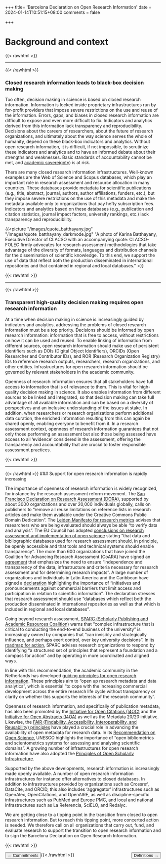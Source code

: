 +++
title= 'Barcelona Declaration on Open Research Information'
date = 2024-01-14T10:51:15+08:00
comments = false

+++

# Background and context
{{< rawhtml >}}
<hr class="small">
{{< /rawhtml >}}

### Closed research information leads to black-box decision making

Too often, decision making in science is based on closed research information. Information is locked inside proprietary infrastructures run by for-profit providers that impose severe restrictions on the use and reuse of the information. Errors, gaps, and biases in closed research information are difficult to expose and even more difficult to fix. Indicators and analytics derived from this information lack transparency and reproducibility. Decisions about the careers of researchers, about the future of research organizations, and ultimately about the way science serves the whole of humanity, depend on these black-box indicators and analytics. Without open research information, it is difficult, if not impossible, to scrutinize these indicators and analytics and to have an informed debate about their strengths and weaknesses. Basic standards of accountability cannot be met, and [academic sovereignty](https://eua.eu/resources/expert-voices/250:safeguarding-academic-and-digital-sovereignty-a-model-for-action.html "https://eua.eu/resources/expert-voices/250:safeguarding-academic-and-digital-sovereignty-a-model-for-action.html")) is at risk.

There are many closed research information infrastructures. Well-known examples are the Web of Science and Scopus databases, which play an important role in research assessment and resource allocation in many countries. These databases provide metadata for scientific publications (e.g., title, abstract, journal, authors, author affiliations, funders, etc.), but they impose severe restrictions on the use of this metadata and make the metadata available only to organizations that pay hefty subscription fees. Indicators and analytics based on these databases (e.g., publication and citation statistics, journal impact factors, university rankings, etc.) lack transparency and reproducibility.

{{<picture "/images/quote_batthayany.jpg" "/images/quote_batthayany_darkmode.jpg" "A photo of Karina Batthayany, Executive Director of CLACSO with an accompanying quote: CLACSO-FOLEC firmly advocates for research assessment methodologies that take advantage of the diversity of formats, languages and distribution channels for the dissemination of scientific knowledge. To this end, we support the use of data that reflect both the production disseminated in international repositories and that contained in regional and local databases." >}}

{{< rawhtml >}}
<hr class="small">
{{< /rawhtml >}}

### Transparent high-quality decision making requires open research information

At a time when decision making in science is increasingly guided by indicators and analytics, addressing the problems of closed research information must be a top priority. Decisions should be informed by open research information: information that is free to access, without restrictions on how it can be used and reused. To enable linking of information from different sources, open research information should make use of persistent identifiers such as DOIs (Digital Object Identifiers), ORCIDs (Open Researcher and Contributor IDs), and ROR (Research Organization Registry) IDs to reference research outputs, researchers, research organizations, and other entities. Infrastructures for open research information should be governed by relevant stakeholders in the academic community.

Openness of research information ensures that all stakeholders have full access to information that is of relevance to them. This is vital for high-quality decision making in science. It also enables information from different sources to be linked and integrated, so that decision making can take full advantage of all available information and can be based on a diversity of perspectives and an inclusive understanding of the issues at stake. In addition, when researchers or research organizations perform additional data curation, the enriched information resulting from this can again be shared openly, enabling everyone to benefit from it. In a research assessment context, openness of research information guarantees that not only those performing an assessment but also those being assessed have access to all ‘evidence’ considered in the assessment, offering the transparency and accountability that are crucial to foster responsible assessment practices.
 
{{< rawhtml >}}
<hr class="small">
{{< /rawhtml >}} 
### Support for open research information is rapidly increasing

The importance of openness of research information is widely recognized, for instance by the research assessment reform movement. The [San Francisco Declaration on Research Assessment (DORA)](https://sfdora.org/read/ "https://sfdora.org/read/"), supported by about 3000 organizations and over 20,000 individuals globally, calls on publishers to “remove all reuse limitations on reference lists in research articles and make them available under the Creative Commons Public Domain Dedication”. The [Leiden Manifesto for research metrics](https://doi.org/10.1038/520429a "https://doi.org/10.1038/520429a") advises that researchers who are being evaluated should always be able “to verify data and analysis”. The EU Council has adopted [conclusions on research assessment and implementation of open science](https://www.consilium.europa.eu/media/56958/st10126-en22.pdf "https://www.consilium.europa.eu/media/56958/st10126-en22.pdf") stating “that data and bibliographic databases used for research assessment should, in principle, be openly accessible and that tools and technical systems should enable transparency”. The more than 600 organizations that have joined the Coalition for Advancing Research Assessment (CoARA) have signed an [agreement](https://coara.eu/agreement/the-agreement-full-text/ "https://coara.eu/agreement/the-agreement-full-text/") that emphasizes the need to ensure “independence and transparency of the data, infrastructure and criteria necessary for research assessment and for determining research impacts”. A large number of organizations and individuals in Latin America and the Caribbean have signed a [declaration](https://www.clacso.org/en/a-new-research-asessment-towards-a-socially-relevant-science-in-latin-america-and-the-caribbean/ "https://www.clacso.org/en/a-new-research-asessment-towards-a-socially-relevant-science-in-latin-america-and-the-caribbean/") highlighting the importance of “initiatives and pronouncements against commercial barriers that limit access and participation in relation to scientific information”. The declaration stresses that research assessment should use “databases which reflect both the production disseminated in international repositories as well as that which is included in regional and local databases”.

Going beyond research assessment, [SPARC (Scholarly Publishing and Academic Resources Coalition)](https://infrastructure.sparcopen.org/landscape-analysis "https://infrastructure.sparcopen.org/landscape-analysis") warns that “complex infrastructure that is critical to conducting the end-to-end business of the university” is increasingly owned by companies that “can invisibly and strategically influence, and perhaps exert control, over key university decisions”. In its [roadmap for action](https://sparcopen.org/wp-content/uploads/2021/10/2021-Landscape-Analysis-101421.pdf "https://sparcopen.org/wp-content/uploads/2021/10/2021-Landscape-Analysis-101421.pdf"), SPARC advises research organizations to respond by identifying “a structured set of principles that represent a foundation and a compass for action” and by operating in more coordinated and aligned ways.

In line with this recommendation, the academic community in the Netherlands has developed [guiding principles for open research information](https://zenodo.org/doi/10.5281/zenodo.6074943 "https://zenodo.org/doi/10.5281/zenodo.6074943"). These principles aim to “open up research metadata and data analytics”, which is essential “to cope with the increasing commercial development across the entire research life cycle without transparency or clarity on whether this supports the interests of the research community”.

Openness of research information, and specifically of publication metadata, has also been promoted by the [Initiative for Open Citations (I4OC)](https://i4oc.org/ "https://i4oc.org/") and the [Initiative for Open Abstracts (I4OA)](https://i4oa.org/ "https://i4oa.org/") as well as the Metadata 20/20 initiative. Likewise, the [FAIR (Findability, Accessibility, Interoperability,
and Reusability) principles](https://doi.org/10.1038/sdata.2016.18 "https://doi.org/10.1038/sdata.2016.18") have played a crucial role in advancing the availability of open metadata for research data. In its [Recommendation on Open Science](https://doi.org/10.54677/MNMH8546 "https://doi.org/10.54677/MNMH8546"), UNESCO highlights the importance of “open bibliometrics and scientometrics systems for assessing and analysing scientific domains”. A growing number of infrastructures for open research information have also adopted the [Principles of Open Scholarly Infrastructure](https://openscholarlyinfrastructure.org/ "https://openscholarlyinfrastructure.org/").

Supported by the above developments, research information is increasingly made openly available. A number of open research information infrastructures for instance offer alternatives to closed databases. In addition to infrastructures provided by organizations such as Crossref, DataCite, and ORCID, this also includes ‘aggregator’ infrastructures such as OpenAlex, OpenCitations, and OpenAIRE, as well as discipline-specific infrastructures such as PubMed and Europe PMC, and local and national infrastructures such as La Referencia, SciELO, and Redalyc.

We are getting close to a tipping point in the transition from closed to open research information. But to reach this tipping point, more concerted action is needed. We therefore call on all organizations that carry out, fund, and evaluate research to support the transition to open research information and to sign the Barcelona Declaration on Open Research Information.

{{< rawhtml >}}

<button style="float:left" onclick="document.location='/commitments'">&larr; Commitments</button> 

<button style="float:right" onclick="document.location='/definitions'">Definitions &rarr;</button> 

{{< /rawhtml >}}
